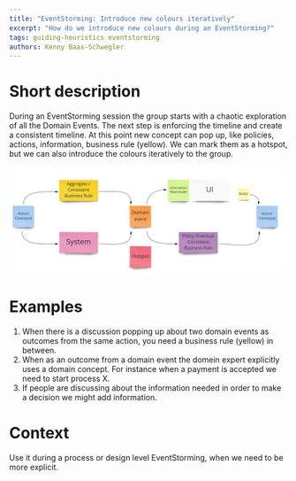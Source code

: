 ```yaml
---
title: "EventStorming: Introduce new colours iteratively"
excerpt: "How do we introduce new colours during an EventStorming?"
tags: guiding-heuristics eventstorming
authors: Kenny Baas-Schwegler
---
```


# Short description

During an EventStorming session the group starts with a chaotic exploration of all the Domain Events. The next step is enforcing the timeline and create a consistent timeline. At this point new concept can pop up, like policies, actions, information, business rule (yellow). We can mark them as a hotspot, but we can also introduce the colours iteratively to the group. 

![EventStorming colour coding pattern](/assets/images/eventstorming-colour-coding.jpg)

# Examples

1. When there is a discussion popping up about two domain events as outcomes from the same action, you need a business rule (yellow) in between.
2. When as an outcome from a domain event the domein expert explicitly uses a domain concept. For instance when a payment is accepted we need to start process X.
3. If people are discussing about the information needed in order to make a decision we might add information.

# Context

Use it during a process or design level EventStorming, when we need to be more explicit.